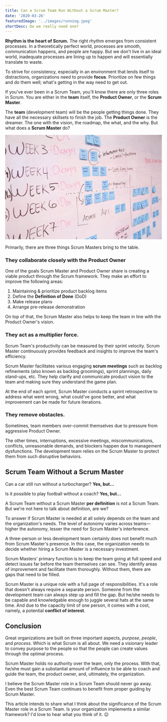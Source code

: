 ```yaml
---
title: Can a Scrum Team Run Without a Scrum Master?
date: '2020-03-26'
featuredImage: '../images/running.jpeg'
shortDesc: Do we really need one?
---
```


**Rhythm is the heart of Scrum.** The right rhythm emerges from consistent processes. In a theoretically perfect world, processes are smooth, communication happens, and people are happy. But we don't live in an ideal world, inadequate processes are lining up to happen and will essentially translate to waste.

To strive for consistency, especially in an environment that lends itself to distractions, organizations need to provide **focus**. Prioritize on few things and do them well; what's getting in the way need to get out.

If you've ever been in a Scrum Team, you'll know there are only three roles in Scrum. You are either in the **team** itself, the **Product Owner**, or the **Scrum Master**.

The **team** (development team) will be the people getting things done. They have all the necessary skillsets to finish the job. The **Product Owner** is the dreamer. The one with the vision, the roadmap, the what, and the why. But what does a **Scrum Master** do?

![Kanban Board](../images/kanban.jpg)

Primarily, there are three things Scrum Masters bring to the table.

### They collaborate closely with the Product Owner
One of the goals Scrum Master and Product Owner share is creating a viable product through the Scrum framework. They make an effort to improve the following areas:
  1. Maintaining & prioritize product backlog items
  2. Define the **Definition of Done** (DoD)
  3. Make release plans
  4. Arrange pre-release demonstration

On top of that, the Scrum Master also helps to keep the team in line with the Product Owner's vision.

### They act as a multiplier force.
Scrum Team's productivity can be measured by their sprint velocity. Scrum Master continuously provides feedback and insights to improve the team's efficiency.

Scrum Master facilitates various engaging **scrum meetings** such as backlog refinements (also known as backlog groomings), sprint plannings, daily stand-ups, etc. They help clarify and communicate product vision to the team and making sure they understand the game plan.

At the end of each sprint, Scrum Master conducts a sprint retrospective to address what went wrong, what could've gone better, and what improvement can be made for future iterations.

### They remove obstacles.
Sometimes, team members over-commit themselves due to pressure from aggressive Product Owner.

The other times, interruptions, excessive meetings, miscommunications, conflicts, unreasonable demands, and blockers happen due to management dysfunctions. The development team relies on the Scrum Master to protect them from such disruptive behaviors.

## Scrum Team Without a Scrum Master
Can a car still run without a turbocharger? **Yes, but...**

Is it possible to play football without a coach? **Yes, but...**

A Scrum Team without a Scrum Master **per definition** is not a Scrum Team. But we're not here to talk about definition, are we?

To answer if Scrum Master is needed at all solely depends on the team and the organization's needs. The level of autonomy varies across teams—higher the autonomy, lesser the need for Scrum Master's interference.

A three-person or less development team certainly does not benefit much from Scrum Master's presence. In this case, the organization needs to decide whether hiring a Scrum Master is a necessary investment.

Scrum Masters' primary function is to keep the team going at full speed and detect issues far before the team themselves can see. They identify areas of improvement and facilitate them thoroughly. Without them, there are gaps that need to be filled.

Scrum Master is a unique role with a full page of responsibilities. It's a role that doesn't always require a separate person. Someone from the development team can always step up and fill the gap. But he/she needs to be capable and knowledgable enough to juggle several hats at the same time. And due to the capacity limit of one person, it comes with a cost, namely, a potential **conflict of interest**.

## Conclusion
Great organizations are built on three important aspects, *purpose*, *people*, and *process*. Which is what Scrum is all about. We need a visionary leader to convey purpose to the people so that the people can create values through the optimal process.

Scrum Master holds no authority over the team, only the process. With that, he/she must gain a substantial amount of influence to be able to coach and guide the team, the product owner, and, ultimately, the organization.

I believe the Scrum Master role in a Scrum Team should never go away. Even the best Scrum Team continues to benefit from proper guiding by Scrum Master.

This article intends to share what I think about the significance of the Scrum Master role in a Scrum Team. Is your organization implements a similar framework? I'd love to hear what you think of it. 😉
